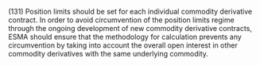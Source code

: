 (131) Position limits should be set for each individual commodity derivative contract. In order to avoid circumvention of the position limits regime through the ongoing development of new commodity derivative contracts, ESMA should ensure that the methodology for calculation prevents any circumvention by taking into account the overall open interest in other commodity derivatives with the same underlying commodity.